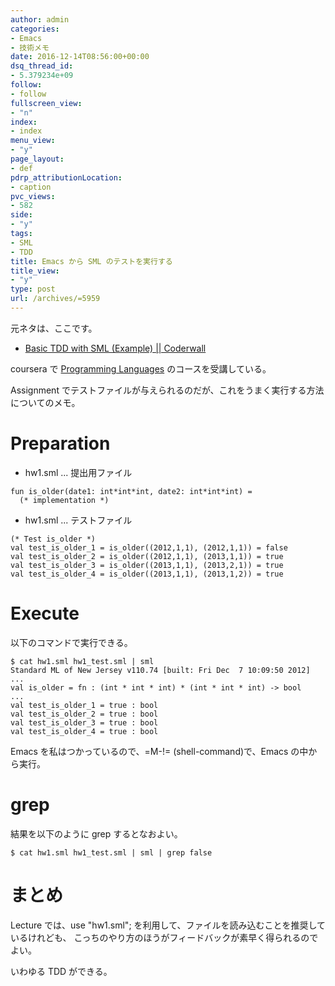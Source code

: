 ```yaml
---
author: admin
categories:
- Emacs
- 技術メモ
date: 2016-12-14T08:56:00+00:00
dsq_thread_id:
- 5.379234e+09
follow:
- follow
fullscreen_view:
- "n"
index:
- index
menu_view:
- "y"
page_layout:
- def
pdrp_attributionLocation:
- caption
pvc_views:
- 582
side:
- "y"
tags:
- SML
- TDD
title: Emacs から SML のテストを実行する
title_view:
- "y"
type: post
url: /archives/=5959
---
```


元ネタは、ここです。

-   [Basic TDD with SML (Example) ||
    Coderwall](https://coderwall.com/p/o-izkw/basic-tdd-with-sml#comment_28385)

coursera で [Programming
Languages](https://www.coursera.org/learn/programming-languages)
のコースを受講している。

Assignment
でテストファイルが与えられるのだが、これをうまく実行する方法についてのメモ。

Preparation
===========

-   hw1.sml ... 提出用ファイル

``` {.text}
fun is_older(date1: int*int*int, date2: int*int*int) =
  (* implementation *)
```

-   hw1.sml ... テストファイル

``` {.text}
(* Test is_older *)
val test_is_older_1 = is_older((2012,1,1), (2012,1,1)) = false
val test_is_older_2 = is_older((2012,1,1), (2013,1,1)) = true
val test_is_older_3 = is_older((2013,1,1), (2013,2,1)) = true
val test_is_older_4 = is_older((2013,1,1), (2013,1,2)) = true
```

Execute
=======

以下のコマンドで実行できる。

``` {.bash}
$ cat hw1.sml hw1_test.sml | sml
Standard ML of New Jersey v110.74 [built: Fri Dec  7 10:09:50 2012]
...
val is_older = fn : (int * int * int) * (int * int * int) -> bool
...
val test_is_older_1 = true : bool
val test_is_older_2 = true : bool
val test_is_older_3 = true : bool
val test_is_older_4 = true : bool
```

Emacs を私はつかっているので、=M-!= (shell-command)で、Emacs
の中から実行。

grep
====

結果を以下のように grep するとなおよい。

``` {.bash}
$ cat hw1.sml hw1_test.sml | sml | grep false
```

まとめ
======

Lecture では、use "hw1.sml";
を利用して、ファイルを読み込むことを推奨しているけれども、
こっちのやり方のほうがフィードバックが素早く得られるのでよい。

いわゆる TDD ができる。
